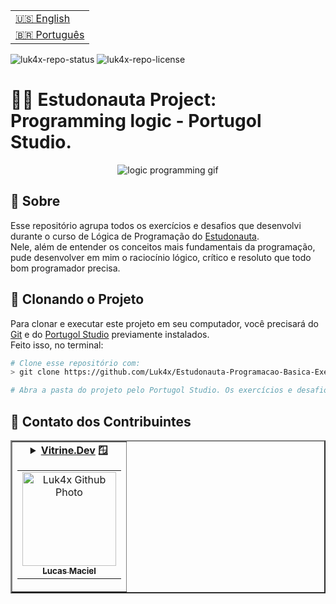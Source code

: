 <table align="right">
  <tr>
    <td>
      <a href="readme-en.md">🇺🇸 English</a>
    </td>
  </tr>
  <tr>
    <td>
      <a href="README.md">🇧🇷 Português</a>
    </td>
  </tr>
</table>

![luk4x-repo-status](https://img.shields.io/badge/Status-Finished-lightgrey?style=for-the-badge&logo=headspace&logoColor=green&color=lightgrey)
![luk4x-repo-license](https://img.shields.io/github/license/Luk4x/Estudonauta-Programacao-Basica-Exercicios?style=for-the-badge&logo=unlicense&logoColor=lightgrey)
# 👨‍🚀 Estudonauta Project: Programming logic - Portugol Studio.

<div align="center">
  <img src="https://user-images.githubusercontent.com/86276393/202290783-13072a3c-cb21-41af-86fd-e7820fc1d74e.gif" alt="logic programming gif" />
</div>

## 📝 Sobre

Esse repositório agrupa todos os exercícios e desafios que desenvolvi durante o curso de Lógica de Programação do [Estudonauta](https://estudonauta.com).<br>
Nele, além de entender os conceitos mais fundamentais da programação, pude desenvolver em mim o raciocínio lógico, crítico e resoluto que todo bom programador precisa.

## 📖 Clonando o Projeto

Para clonar e executar este projeto em seu computador, você precisará do [Git](https://git-scm.com/) e do [Portugol Studio](http://lite.acad.univali.br/portugol/) previamente instalados.<br>
Feito isso, no terminal:

```bash
# Clone esse repositório com:
> git clone https://github.com/Luk4x/Estudonauta-Programacao-Basica-Exercicios.git

# Abra a pasta do projeto pelo Portugol Studio. Os exercícios e desafios estão separados pelos módulos do curso, basta navegar entre eles e executar os arquivos desejados.
```

## 🤝 Contato dos Contribuintes

<table border="2">
  <tr>
    <td align="center">
      <details>
        <summary>
          <b><a href="https://cursos.alura.com.br/vitrinedev/lucasmacielf">Vitrine.Dev</a> 🪟</b>
          <table>
            <tr>
              <td align="center">
                <a href="https://github.com/Luk4x">
                  <img src="https://avatars.githubusercontent.com/Luk4x" width="150px;" alt="Luk4x Github Photo"/>
                </a>
                <br>
                <a href="https://www.linkedin.com/in/lucasmacielf/">
                  <sub>
                    <b>Lucas Maciel</b>
                  </sub>
                </a>
              </td>
            </tr>
          </table>
        </summary>

| :placard: Vitrine.Dev | Lucas Maciel |
| -------------  | --- |
| :sparkles: Nome        | **Estudonauta: Programação Básica**
| :label: Tecnologias | lógica de programação, portugol-studio
| :camera: Img         | ![](https://user-images.githubusercontent.com/86276393/202290783-13072a3c-cb21-41af-86fd-e7820fc1d74e.gif#vitrinedev)

</details>
</td>
</tr>
</table>
